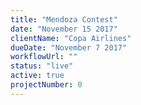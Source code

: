 ```yaml
---
title: "Mendoza Contest"
date: "November 15 2017"
clientName: "Copa Airlines"
dueDate: "November 7 2017"
workflowUrl: ""
status: "live"
active: true
projectNumber: 0
---
```


